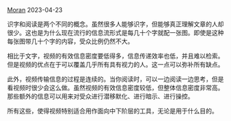 [Moran](https://fmoran.me/post/guan-yu-wo.html)  2023-04-23  


识字和阅读是两个不同的概念。虽然很多人能够识字，但能够真正理解文章的人却很少。这也是为什么现在流行的信息流形式是每几十个字就配一张图。即使是这种每张图带几十个字的内容，受众比例仍然不大。  

相比于文字，视频的有效信息密度要低得多，信息传递效率也低，并且难以检索。但是视频的优点在于可以覆盖几乎所有具有视力的人。这一点可以弥补所有缺点。  

此外，视频传输信息的过程是连续的。当你阅读时，可以一边阅读一边思考，但是看视频时很少会这么做。虽然视频的有效信息密度较低，但整体信息密度非常高。那些额外的信息可以用来对受众进行潜移默化、进行暗示、进行操控。  

所有这些，使得视频特别适合用作面向中下阶层的工具，无论是用于什么目的。  
<!-- ##{"timestamp":1682250390}## -->